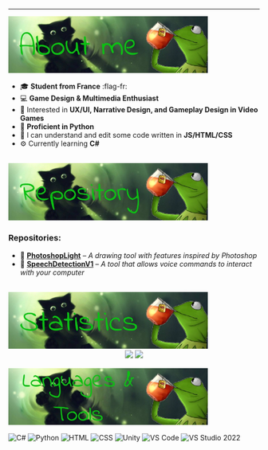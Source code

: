 <hr>

<img src="https://raw.githubusercontent.com/Tifeux/Tifeux/refs/heads/main/images/about_me.jpg" width="400">

- 🎓 **Student from France** :flag-fr:
- 💻 **Game Design & Multimedia Enthusiast**
- 🔦 Interested in **UX/UI, Narrative Design, and Gameplay Design in Video Games**
- 🐍 **Proficient in Python**
- 🧪 I can understand and edit some code written in **JS/HTML/CSS**
- ⚙️ Currently learning **C#**

<br>

<img src="https://raw.githubusercontent.com/Tifeux/Tifeux/main/images/repo.jpg" width="400">

### Repositories:

- 📌 **[PhotoshopLight](https://github.com/Tifeux/PhotoshopLight)** – *A drawing tool with features inspired by Photoshop*
- 📌 **[SpeechDetectionV1](https://github.com/Tifeux/SpeechDetectionV1)** – *A tool that allows voice commands to interact with your computer*

<br>

<img src="https://raw.githubusercontent.com/Tifeux/Tifeux/main/images/stats.jpg" width="400">

<div align="center">
  <img src="https://github-readme-stats.vercel.app/api?username=Tifeux&show_icons=true&theme=radical" height="180px"/>
  <img src="https://github-readme-stats.vercel.app/api/top-langs/?username=Tifeux&layout=compact&theme=radical" height="180px"/>
</div>

<br>

<img src="https://raw.githubusercontent.com/Tifeux/Tifeux/main/images/tools.jpg" width="400">

![C#](https://img.shields.io/badge/C%23-239120?style=for-the-badge&logo=c-sharp&logoColor=white)
![Python](https://img.shields.io/badge/Python-3776AB?style=for-the-badge&logo=python&logoColor=white)
![HTML](https://img.shields.io/badge/HTML-E34F26?style=for-the-badge&logo=html5&logoColor=white)
![CSS](https://img.shields.io/badge/CSS-1572B6?style=for-the-badge&logo=css3&logoColor=white)
![Unity](https://img.shields.io/badge/Unity-100000?style=for-the-badge&logo=unity&logoColor=white)
![VS Code](https://img.shields.io/badge/VS%20Code-007ACC?style=for-the-badge&logo=visual-studio-code&logoColor=white)
![VS Studio 2022](https://img.shields.io/badge/Visual%20Studio%202022-5C2D91?style=for-the-badge&logo=visual-studio&logoColor=white)
